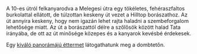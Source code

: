 A 10-es útról felkanyarodva a Melegesi útra egy tökéletes, fehéraszfaltos burkolattal ellátott, de túlzottan keskeny út vezet a Hilltop borászathoz. Az út annyira keskeny, hogy nem igazán lehet rajta haladni a szembeforgalom lehetősége miatt. Az út a borászattól délre a szőlősök között halad Tata irányába, de ott az út minősége közepes és a kanyarok kevésbé érdekesek.

 Egy [kiváló panorámájú éttermet](http://hilltopborbirtok.hu/etterem/) látogathatunk meg a dombtetőn.
 
